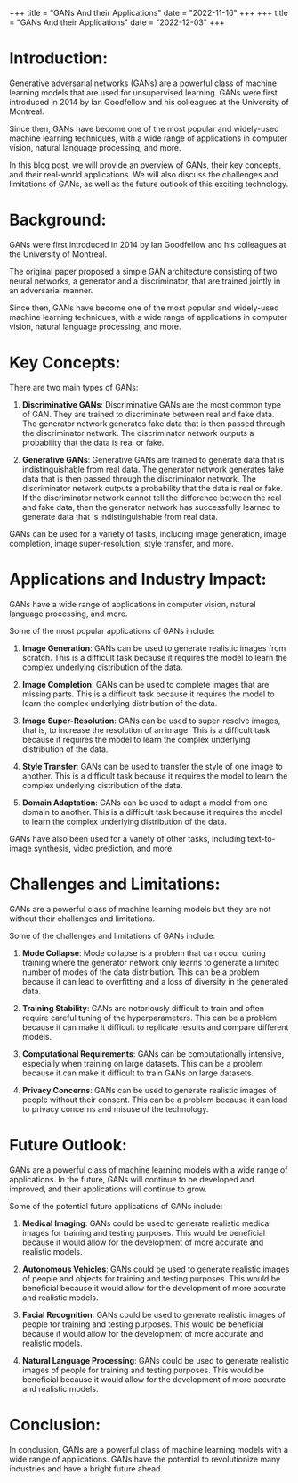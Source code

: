 +++
title = "GANs And their Applications"
date = "2022-11-16"
+++
+++
title = "GANs And their Applications"
date = "2022-12-03"
+++
# Introduction:

Generative adversarial networks (GANs) are a powerful class of machine learning models that are used for unsupervised learning. GANs were first introduced in 2014 by Ian Goodfellow and his colleagues at the University of Montreal.

Since then, GANs have become one of the most popular and widely-used machine learning techniques, with a wide range of applications in computer vision, natural language processing, and more.

In this blog post, we will provide an overview of GANs, their key concepts, and their real-world applications. We will also discuss the challenges and limitations of GANs, as well as the future outlook of this exciting technology.

# Background:

GANs were first introduced in 2014 by Ian Goodfellow and his colleagues at the University of Montreal.

The original paper proposed a simple GAN architecture consisting of two neural networks, a generator and a discriminator, that are trained jointly in an adversarial manner.

Since then, GANs have become one of the most popular and widely-used machine learning techniques, with a wide range of applications in computer vision, natural language processing, and more.

# Key Concepts:

There are two main types of GANs:

1. **Discriminative GANs**: Discriminative GANs are the most common type of GAN. They are trained to discriminate between real and fake data. The generator network generates fake data that is then passed through the discriminator network. The discriminator network outputs a probability that the data is real or fake.

2. **Generative GANs**: Generative GANs are trained to generate data that is indistinguishable from real data. The generator network generates fake data that is then passed through the discriminator network. The discriminator network outputs a probability that the data is real or fake. If the discriminator network cannot tell the difference between the real and fake data, then the generator network has successfully learned to generate data that is indistinguishable from real data.

GANs can be used for a variety of tasks, including image generation, image completion, image super-resolution, style transfer, and more.

# Applications and Industry Impact:

GANs have a wide range of applications in computer vision, natural language processing, and more.

Some of the most popular applications of GANs include:

1. **Image Generation**: GANs can be used to generate realistic images from scratch. This is a difficult task because it requires the model to learn the complex underlying distribution of the data.

2. **Image Completion**: GANs can be used to complete images that are missing parts. This is a difficult task because it requires the model to learn the complex underlying distribution of the data.

3. **Image Super-Resolution**: GANs can be used to super-resolve images, that is, to increase the resolution of an image. This is a difficult task because it requires the model to learn the complex underlying distribution of the data.

4. **Style Transfer**: GANs can be used to transfer the style of one image to another. This is a difficult task because it requires the model to learn the complex underlying distribution of the data.

5. **Domain Adaptation**: GANs can be used to adapt a model from one domain to another. This is a difficult task because it requires the model to learn the complex underlying distribution of the data.

GANs have also been used for a variety of other tasks, including text-to-image synthesis, video prediction, and more.

# Challenges and Limitations:

GANs are a powerful class of machine learning models but they are not without their challenges and limitations.

Some of the challenges and limitations of GANs include:

1. **Mode Collapse**: Mode collapse is a problem that can occur during training where the generator network only learns to generate a limited number of modes of the data distribution. This can be a problem because it can lead to overfitting and a loss of diversity in the generated data.

2. **Training Stability**: GANs are notoriously difficult to train and often require careful tuning of the hyperparameters. This can be a problem because it can make it difficult to replicate results and compare different models.

3. **Computational Requirements**: GANs can be computationally intensive, especially when training on large datasets. This can be a problem because it can make it difficult to train GANs on large datasets.

4. **Privacy Concerns**: GANs can be used to generate realistic images of people without their consent. This can be a problem because it can lead to privacy concerns and misuse of the technology.

# Future Outlook:

GANs are a powerful class of machine learning models with a wide range of applications. In the future, GANs will continue to be developed and improved, and their applications will continue to grow.

Some of the potential future applications of GANs include:

1. **Medical Imaging**: GANs could be used to generate realistic medical images for training and testing purposes. This would be beneficial because it would allow for the development of more accurate and realistic models.

2. **Autonomous Vehicles**: GANs could be used to generate realistic images of people and objects for training and testing purposes. This would be beneficial because it would allow for the development of more accurate and realistic models.

3. **Facial Recognition**: GANs could be used to generate realistic images of people for training and testing purposes. This would be beneficial because it would allow for the development of more accurate and realistic models.

4. **Natural Language Processing**: GANs could be used to generate realistic images of people for training and testing purposes. This would be beneficial because it would allow for the development of more accurate and realistic models.

# Conclusion:

In conclusion, GANs are a powerful class of machine learning models with a wide range of applications. GANs have the potential to revolutionize many industries and have a bright future ahead.